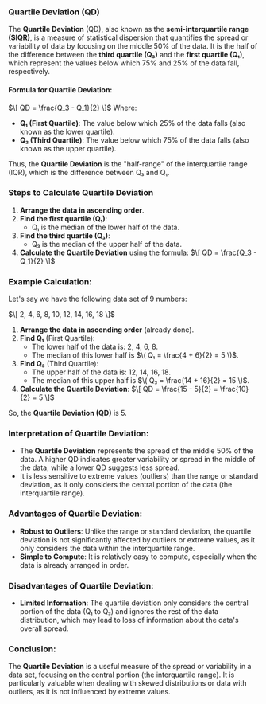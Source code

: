 ### **Quartile Deviation (QD)**

The **Quartile Deviation** (QD), also known as the **semi-interquartile range (SIQR)**, is a measure of statistical dispersion that quantifies the spread or variability of data by focusing on the middle 50% of the data. It is the half of the difference between the **third quartile (Q₃)** and the **first quartile (Q₁)**, which represent the values below which 75% and 25% of the data fall, respectively.

#### **Formula for Quartile Deviation:**
$\[
QD = \frac{Q_3 - Q_1}{2}
\]$
Where:
- **Q₁ (First Quartile)**: The value below which 25% of the data falls (also known as the lower quartile).
- **Q₃ (Third Quartile)**: The value below which 75% of the data falls (also known as the upper quartile).

Thus, the **Quartile Deviation** is the "half-range" of the interquartile range (IQR), which is the difference between Q₃ and Q₁.

### **Steps to Calculate Quartile Deviation**

1. **Arrange the data in ascending order**.
2. **Find the first quartile (Q₁)**:
   - Q₁ is the median of the lower half of the data.
3. **Find the third quartile (Q₃)**:
   - Q₃ is the median of the upper half of the data.
4. **Calculate the Quartile Deviation** using the formula:
   $\[
   QD = \frac{Q_3 - Q_1}{2}
   \]$

### **Example Calculation:**

Let's say we have the following data set of 9 numbers:

$\[
2, 4, 6, 8, 10, 12, 14, 16, 18
\]$

1. **Arrange the data in ascending order** (already done).
2. **Find Q₁** (First Quartile):
   - The lower half of the data is: 2, 4, 6, 8.
   - The median of this lower half is $\( Q₁ = \frac{4 + 6}{2} = 5 \)$.
3. **Find Q₃** (Third Quartile):
   - The upper half of the data is: 12, 14, 16, 18.
   - The median of this upper half is $\( Q₃ = \frac{14 + 16}{2} = 15 \)$.
4. **Calculate the Quartile Deviation**:
   $\[
   QD = \frac{15 - 5}{2} = \frac{10}{2} = 5
   \]$

So, the **Quartile Deviation (QD)** is 5.

### **Interpretation of Quartile Deviation:**

- The **Quartile Deviation** represents the spread of the middle 50% of the data. A higher QD indicates greater variability or spread in the middle of the data, while a lower QD suggests less spread.
- It is less sensitive to extreme values (outliers) than the range or standard deviation, as it only considers the central portion of the data (the interquartile range).

### **Advantages of Quartile Deviation:**
- **Robust to Outliers**: Unlike the range or standard deviation, the quartile deviation is not significantly affected by outliers or extreme values, as it only considers the data within the interquartile range.
- **Simple to Compute**: It is relatively easy to compute, especially when the data is already arranged in order.

### **Disadvantages of Quartile Deviation:**
- **Limited Information**: The quartile deviation only considers the central portion of the data (Q₁ to Q₃) and ignores the rest of the data distribution, which may lead to loss of information about the data's overall spread.
  
### **Conclusion:**

The **Quartile Deviation** is a useful measure of the spread or variability in a data set, focusing on the central portion (the interquartile range). It is particularly valuable when dealing with skewed distributions or data with outliers, as it is not influenced by extreme values.
